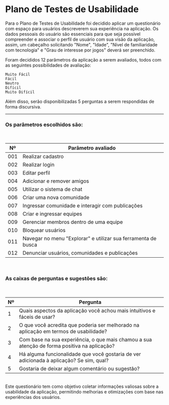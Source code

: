# Plano de Testes de Usabilidade

Para o Plano de Testes de Usabilidade foi decidido aplicar um questionário com espaço para usuários descreverem sua experiência na aplicação. Os dados pessoais do usuário são essenciais para que seja possível compreender e associar o perfil de usuário com sua visão da aplicação, assim, um cabeçalho solicitando "Nome", "Idade", "Nível de familiaridade com tecnologia" e "Grau de interesse por jogos" deverá ser preenchido.

Foram decididos 12 parâmetros da aplicação a serem avaliados, todos com as seguintes possibilidades de avaliação:

`Muito Fácil` <br>
`Fácil` <br>
`Neutro` <br>
`Difícil` <br>
`Muito Difícil`

Além disso, serão disponibilizadas 5 perguntas a serem respondidas de forma discursiva.

---

### Os parâmetros escolhidos são:
<br>

|Nº  |Parâmetro avaliado                                             |
|----|---------------------------------------------------------------|
|001 |Realizar cadastro                                              |
|002 |Realizar login                                                 |
|003 |Editar perfil                                                  |
|004 |Adicionar e remover amigos                                     |
|005 |Utilizar o sistema de chat                                     | 
|006 |Criar uma nova comunidade                                      |
|007 |Ingressar comunidade e interagir com publicações               |
|008 |Criar e ingressar equipes                                      |
|009 |Gerenciar membros dentro de uma equipe                         |
|010 |Bloquear usuários                                              |
|011 |Navegar no menu "Explorar" e utilizar sua ferramenta de busca  |
|012 |Denunciar usuários, comunidades e publicações                  |

<br>

### As caixas de perguntas e sugestões são:
<br>

|Nº|Pergunta                                                                                    |
|--|--------------------------------------------------------------------------------------------|
|1 |Quais aspectos da aplicação você achou mais intuitivos e fáceis de usar?                    |
|2 |O que você acredita que poderia ser melhorado na aplicação em termos de usabilidade?        |
|3 |Com base na sua experiência, o que mais chamou a sua atenção de forma positiva na aplicação?|
|4 |Há alguma funcionalidade que você gostaria de ver adicionada à aplicação? Se sim, qual?     |
|5 |Gostaria de deixar algum comentário ou sugestão?                                            |

<br>
Este questionário tem como objetivo coletar informações valiosas sobre a usabilidade da aplicação, permitindo melhorias e otimizações com base nas experiências dos usuários.

